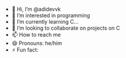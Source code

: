 - 👋 Hi, I’m @adidevvk
- 👀 I’m interested in programming
- 🌱 I’m currently learning C...
- 💞️ I’m looking to collaborate on projects on C
- 📫 How to reach me 
- 😄 Pronouns: he/him
- ⚡ Fun fact: 

<!---
adidevvk/adidevvk is a ✨ special ✨ repository because its `README.md` (this file) appears on your GitHub profile.
You can click the Preview link to take a look at your changes.
--->
